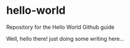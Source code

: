 # hello-world
Repository for the Hello World Github guide

Well, hello there! just doing some writing here...
